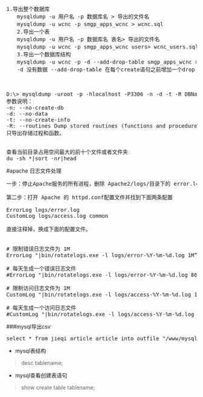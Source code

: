 <Pre>
1.导出整个数据库 
　　mysqldump -u 用户名 -p 数据库名 > 导出的文件名 
　　mysqldump -u wcnc -p smgp_apps_wcnc > wcnc.sql 
　　2.导出一个表 
　　mysqldump -u 用户名 -p 数据库名 表名> 导出的文件名 
　　mysqldump -u wcnc -p smgp_apps_wcnc users> wcnc_users.sql 
　　3.导出一个数据库结构 
　　mysqldump -u wcnc -p -d --add-drop-table smgp_apps_wcnc >d:wcnc_db.sql 
　　-d 没有数据 --add-drop-table 在每个create语句之前增加一个drop table 



D:\> mysqldump -uroot -p -hlocalhost -P3306 -n -d -t -R DBName > procedure_name.sql
参数说明：
-n: --no-create-db
-d: --no-data
-t: --no-create-info
-R: --routines Dump stored routines (functions and procedures)
只导出存储过程和函数。

</pre>
<pre>
查看当前目录占用空间最大的前十个文件或者文件夹
du -sh *|sort -nr|head
</pre>

#apache 日志文件处理
<pre>
一步：停止Apache服务的所有进程，删除 Apache2/logs/目录下的 error.log、access.log文件 

第二步：打开 Apache 的 httpd.conf配置文件并找到下面两条配置 

ErrorLog logs/error.log 
CustomLog logs/access.log common 

直接注释掉，换成下面的配置文件。 


# 限制错误日志文件为 1M 
ErrorLog "|bin/rotatelogs.exe -l logs/error-%Y-%m-%d.log 1M” 

# 每天生成一个错误日志文件 
#ErrorLog "|bin/rotatelogs.exe -l logs/error-%Y-%m-%d.log 86400" 

# 限制访问日志文件为 1M  
CustomLog "|bin/rotatelogs.exe -l logs/access-%Y-%m-%d.log 1M” common 

# 每天生成一个访问日志文件 
#CustomLog "|bin/rotatelogs.exe -l logs/access-%Y-%m-%d.log 86400" common
</pre>

###mysql导出csv
<pre>
select * from jieqi_article_article into outfile "/www/mysql/output.csv" fields terminated by ',' optionally enclosed by '' lines terminated by '/r/n';
</pre>


* mysql表结构 
>desc tablename;

* mysql查看创建表语句
>show create table tablename;